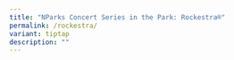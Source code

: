 ```yaml
---
title: "NParks Concert Series in the Park: Rockestra®"
permalink: /rockestra/
variant: tiptap
description: ""
---
```

